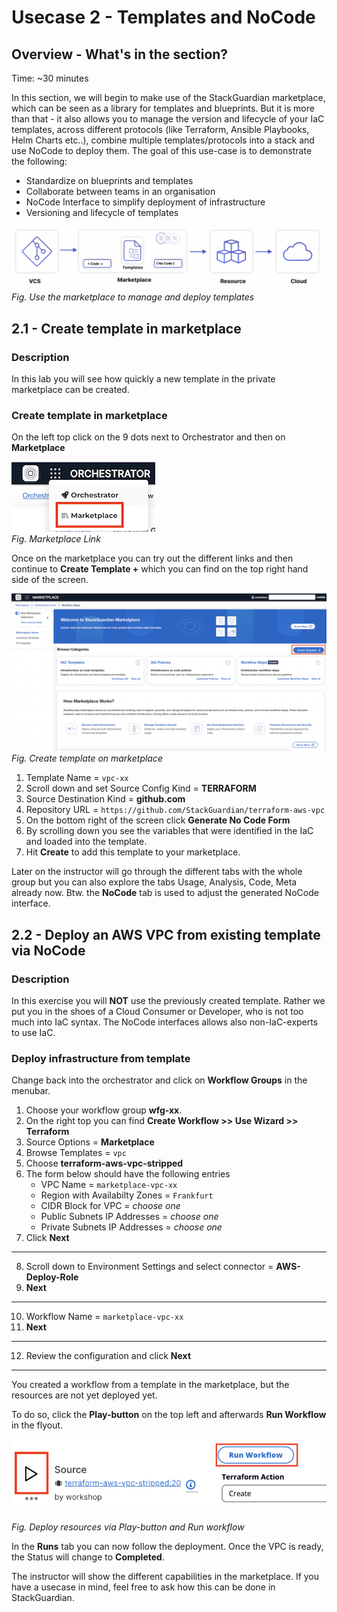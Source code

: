 # Usecase 2 - Templates and NoCode

## Overview - What's in the section?
Time: ~30 minutes

In this section, we will begin to make use of the StackGuardian marketplace, which can be seen as a library for templates and blueprints. But it is more than that - it also allows you to manage the version and lifecycle of your IaC templates, across different protocols (like Terraform, Ansible Playbooks, Helm Charts etc..), combine multiple templates/protocols into a stack and use NoCode to deploy them. 
The goal of this use-case is to demonstrate the following:

* Standardize on blueprints and templates
* Collaborate between teams in an organisation
* NoCode Interface to simplify deployment of infrastructure
* Versioning and lifecycle of templates


![Usecase 2](image/usecase2.png)
_Fig. Use the marketplace to manage and deploy templates_

## 2.1 - Create template in marketplace
### Description
In this lab you will see how quickly a new template in the private marketplace can be created.


### Create template in marketplace
On the left top click on the 9 dots next to Orchestrator and then on **Marketplace**
  
![Marketplacelink](image/marketplacelink.png)  
_Fig. Marketplace Link_  
  
Once on the marketplace you can try out the different links and then continue to **Create Template +** which you can find on the top right hand side of the screen.

![Create Template](image/marketplace.png) 
_Fig. Create template on marketplace_  

1. Template Name = ``vpc-xx``
2. Scroll down and set Source Config Kind = **TERRAFORM**
3. Source Destination Kind = **github.com**
4. Repository URL = ``https://github.com/StackGuardian/terraform-aws-vpc``
5. On the bottom right of the screen click **Generate No Code Form**
6. By scrolling down you see the variables that were identified in the IaC and loaded into the template.
7. Hit **Create** to add this template to your marketplace.

Later on the instructor will go through the different tabs with the whole group but you can also explore the tabs Usage, Analysis, Code, Meta already now. 
Btw. the **NoCode** tab is used to adjust the generated NoCode interface.


## 2.2 - Deploy an AWS VPC from existing template via NoCode
### Description
In this exercise you will **NOT** use the previously created template. 
Rather we put you in the shoes of a Cloud Consumer or Developer, who is not too much into IaC syntax. The NoCode interfaces allows also non-IaC-experts to use IaC.

### Deploy infrastructure from template
Change back into the orchestrator and click on **Workflow Groups** in the menubar. 

1. Choose your workflow group **wfg-xx**.
2. On the right top you can find **Create Workflow >> Use Wizard >> Terraform**
3. Source Options = **Marketplace**
4. Browse Templates = ``vpc``
5. Choose **terraform-aws-vpc-stripped**
6. The form below should have the following entries
    * VPC Name = ``marketplace-vpc-xx``
    * Region with Availabilty Zones =  ``Frankfurt``
    * CIDR Block for VPC = _choose one_
    * Public Subnets IP Addresses = _choose one_
    * Private Subnets IP Addresses = _choose one_
7. Click **Next**
---

8. Scroll down to Environment Settings and select connector = **AWS-Deploy-Role**
9. **Next**
---
10. Workflow Name = ``marketplace-vpc-xx``
11. **Next**
---
12. Review the configuration and click **Next**
---

You created a workflow from a template in the marketplace, but the resources are not yet deployed yet. 

To do so, click the **Play-button** on the top left and afterwards **Run Workflow** in the flyout. 

![VPC revision](image/playbutton.png) 

_Fig. Deploy resources via Play-button and Run workflow_ 



In the **Runs** tab you can now follow the deployment. Once the VPC is ready, the Status will change to **Completed**. 

The instructor will show the different capabilities in the marketplace. If you have a usecase in mind, feel free to ask how this can be done in StackGuardian.

